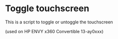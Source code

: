 # Toggle touchscreen

This is a script to toggle or untoggle the touchscreen

(used on HP ENVY x360 Convertible 13-ay0xxx)

